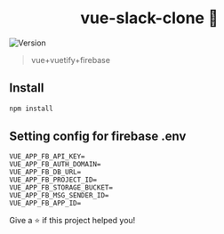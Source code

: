 <h1 align="center">vue-slack-clone 👋</h1>
<p>
  <img alt="Version" src="https://img.shields.io/badge/version- 0.1.0-blue.svg?cacheSeconds=2592000" />
</p>

> vue+vuetify+firebase

## Install

```sh
npm install
```

## Setting config for firebase .env

```jshelllanguage
VUE_APP_FB_API_KEY=
VUE_APP_FB_AUTH_DOMAIN=
VUE_APP_FB_DB_URL=
VUE_APP_FB_PROJECT_ID=
VUE_APP_FB_STORAGE_BUCKET=
VUE_APP_FB_MSG_SENDER_ID=
VUE_APP_FB_APP_ID=
```

Give a ⭐️ if this project helped you!
